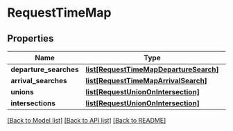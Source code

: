 # RequestTimeMap

## Properties
Name | Type | Description | Notes
------------ | ------------- | ------------- | -------------
**departure_searches** | [**list[RequestTimeMapDepartureSearch]**](RequestTimeMapDepartureSearch.md) |  | [optional] 
**arrival_searches** | [**list[RequestTimeMapArrivalSearch]**](RequestTimeMapArrivalSearch.md) |  | [optional] 
**unions** | [**list[RequestUnionOnIntersection]**](RequestUnionOnIntersection.md) |  | [optional] 
**intersections** | [**list[RequestUnionOnIntersection]**](RequestUnionOnIntersection.md) |  | [optional] 

[[Back to Model list]](../README.md#documentation-for-models) [[Back to API list]](../README.md#documentation-for-api-endpoints) [[Back to README]](../README.md)


